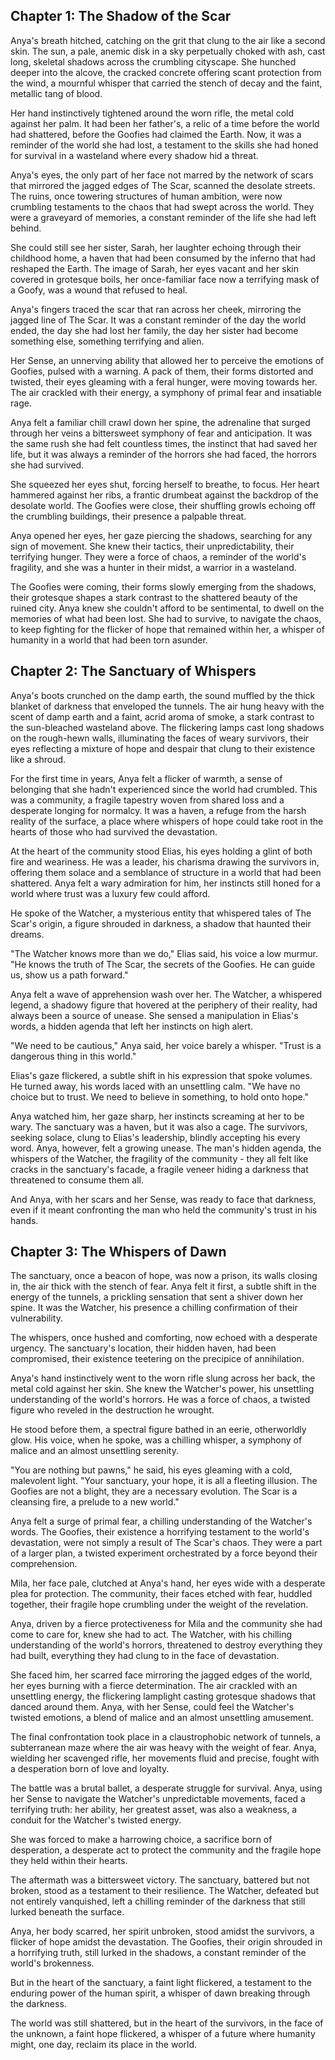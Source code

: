 ## Chapter 1: The Shadow of the Scar

Anya's breath hitched, catching on the grit that clung to the air like a second skin. The sun, a pale, anemic disk in a sky perpetually choked with ash, cast long, skeletal shadows across the crumbling cityscape.  She hunched deeper into the alcove, the cracked concrete offering scant protection from the wind, a mournful whisper that carried the stench of decay and the faint, metallic tang of blood. 

Her hand instinctively tightened around the worn rifle, the metal cold against her palm.  It had been her father's, a relic of a time before the world had shattered, before the Goofies had claimed the Earth. Now, it was a reminder of the world she had lost, a testament to the skills she had honed for survival in a wasteland where every shadow hid a threat. 

Anya's eyes, the only part of her face not marred by the network of scars that mirrored the jagged edges of The Scar, scanned the desolate streets. The ruins, once towering structures of human ambition, were now crumbling testaments to the chaos that had swept across the world.  They were a graveyard of memories, a constant reminder of the life she had left behind.

She could still see her sister, Sarah, her laughter echoing through their childhood home, a haven that had been consumed by the inferno that had reshaped the Earth. The image of Sarah, her eyes vacant and her skin covered in grotesque boils, her once-familiar face now a terrifying mask of a Goofy, was a wound that refused to heal. 

Anya's fingers traced the scar that ran across her cheek, mirroring the jagged line of The Scar.  It was a constant reminder of the day the world ended, the day she had lost her family, the day her sister had become something else, something terrifying and alien. 

Her Sense, an unnerving ability that allowed her to perceive the emotions of Goofies, pulsed with a warning. A pack of them, their forms distorted and twisted, their eyes gleaming with a feral hunger, were moving towards her.  The air crackled with their energy, a symphony of primal fear and insatiable rage.

Anya felt a familiar chill crawl down her spine, the adrenaline that surged through her veins a bittersweet symphony of fear and anticipation.  It was the same rush she had felt countless times, the instinct that had saved her life, but it was always a reminder of the horrors she had faced, the horrors she had survived. 

She squeezed her eyes shut, forcing herself to breathe, to focus. Her heart hammered against her ribs, a frantic drumbeat against the backdrop of the desolate world. The Goofies were close, their shuffling growls echoing off the crumbling buildings, their presence a palpable threat.

Anya opened her eyes, her gaze piercing the shadows, searching for any sign of movement.  She knew their tactics, their unpredictability, their terrifying hunger. They were a force of chaos, a reminder of the world's fragility, and she was a hunter in their midst, a warrior in a wasteland. 

The Goofies were coming, their forms slowly emerging from the shadows, their grotesque shapes a stark contrast to the shattered beauty of the ruined city. Anya knew she couldn't afford to be sentimental, to dwell on the memories of what had been lost.  She had to survive, to navigate the chaos, to keep fighting for the flicker of hope that remained within her, a whisper of humanity in a world that had been torn asunder. 


## Chapter 2: The Sanctuary of Whispers

Anya's boots crunched on the damp earth, the sound muffled by the thick blanket of darkness that enveloped the tunnels. The air hung heavy with the scent of damp earth and a faint, acrid aroma of smoke, a stark contrast to the sun-bleached wasteland above. The flickering lamps cast long shadows on the rough-hewn walls, illuminating the faces of weary survivors, their eyes reflecting a mixture of hope and despair that clung to their existence like a shroud.

For the first time in years, Anya felt a flicker of warmth, a sense of belonging that she hadn't experienced since the world had crumbled.  This was a community, a fragile tapestry woven from shared loss and a desperate longing for normalcy.  It was a haven, a refuge from the harsh reality of the surface, a place where whispers of hope could take root in the hearts of those who had survived the devastation.

At the heart of the community stood Elias, his eyes holding a glint of both fire and weariness.  He was a leader, his charisma drawing the survivors in, offering them solace and a semblance of structure in a world that had been shattered.  Anya felt a wary admiration for him, her instincts still honed for a world where trust was a luxury few could afford. 

He spoke of the Watcher, a mysterious entity that whispered tales of The Scar's origin, a figure shrouded in darkness, a shadow that haunted their dreams. 

"The Watcher knows more than we do," Elias said, his voice a low murmur. "He knows the truth of The Scar, the secrets of the Goofies. He can guide us, show us a path forward."

Anya felt a wave of apprehension wash over her. The Watcher, a whispered legend, a shadowy figure that hovered at the periphery of their reality, had always been a source of unease.  She sensed a manipulation in Elias's words, a hidden agenda that left her instincts on high alert. 

"We need to be cautious," Anya said, her voice barely a whisper. "Trust is a dangerous thing in this world."

Elias's gaze flickered, a subtle shift in his expression that spoke volumes.  He turned away, his words laced with an unsettling calm.  "We have no choice but to trust.  We need to believe in something, to hold onto hope."

Anya watched him, her gaze sharp, her instincts screaming at her to be wary.  The sanctuary was a haven, but it was also a cage.  The survivors, seeking solace, clung to Elias's leadership, blindly accepting his every word.  Anya, however, felt a growing unease.  The man's hidden agenda, the whispers of the Watcher, the fragility of the community - they all felt like cracks in the sanctuary's facade, a fragile veneer hiding a darkness that threatened to consume them all.

And Anya, with her scars and her Sense, was ready to face that darkness, even if it meant confronting the man who held the community's trust in his hands. 


## Chapter 3: The Whispers of Dawn

The sanctuary, once a beacon of hope, was now a prison, its walls closing in, the air thick with the stench of fear.  Anya felt it first, a subtle shift in the energy of the tunnels, a prickling sensation that sent a shiver down her spine.  It was the Watcher, his presence a chilling confirmation of their vulnerability.  

The whispers, once hushed and comforting, now echoed with a desperate urgency.  The sanctuary's location, their hidden haven, had been compromised, their existence teetering on the precipice of annihilation.

Anya's hand instinctively went to the worn rifle slung across her back, the metal cold against her skin.  She knew the Watcher's power, his unsettling understanding of the world's horrors.  He was a force of chaos, a twisted figure who reveled in the destruction he wrought. 

He stood before them, a spectral figure bathed in an eerie, otherworldly glow.  His voice, when he spoke, was a chilling whisper, a symphony of malice and an almost unsettling serenity.

"You are nothing but pawns," he said, his eyes gleaming with a cold, malevolent light. "Your sanctuary, your hope, it is all a fleeting illusion.  The Goofies are not a blight, they are a necessary evolution.  The Scar is a cleansing fire, a prelude to a new world."

Anya felt a surge of primal fear, a chilling understanding of the Watcher's words.  The Goofies, their existence a horrifying testament to the world's devastation, were not simply a result of The Scar's chaos.  They were a part of a larger plan, a twisted experiment orchestrated by a force beyond their comprehension.

Mila, her face pale, clutched at Anya's hand, her eyes wide with a desperate plea for protection.  The community, their faces etched with fear, huddled together, their fragile hope crumbling under the weight of the revelation.

Anya, driven by a fierce protectiveness for Mila and the community she had come to care for, knew she had to act.  The Watcher, with his chilling understanding of the world's horrors, threatened to destroy everything they had built, everything they had clung to in the face of devastation.  

She faced him, her scarred face mirroring the jagged edges of the world, her eyes burning with a fierce determination.  The air crackled with an unsettling energy, the flickering lamplight casting grotesque shadows that danced around them.  Anya, with her Sense, could feel the Watcher's twisted emotions, a blend of malice and an almost unsettling amusement.

The final confrontation took place in a claustrophobic network of tunnels, a subterranean maze where the air was heavy with the weight of fear.  Anya, wielding her scavenged rifle, her movements fluid and precise, fought with a desperation born of love and loyalty.  

The battle was a brutal ballet, a desperate struggle for survival.  Anya, using her Sense to navigate the Watcher's unpredictable movements, faced a terrifying truth: her ability, her greatest asset, was also a weakness, a conduit for the Watcher's twisted energy. 

She was forced to make a harrowing choice, a sacrifice born of desperation, a desperate act to protect the community and the fragile hope they held within their hearts.  

The aftermath was a bittersweet victory.  The sanctuary, battered but not broken, stood as a testament to their resilience.  The Watcher, defeated but not entirely vanquished, left a chilling reminder of the darkness that still lurked beneath the surface.  

Anya, her body scarred, her spirit unbroken, stood amidst the survivors, a flicker of hope amidst the devastation.  The Goofies, their origin shrouded in a horrifying truth, still lurked in the shadows, a constant reminder of the world's brokenness.  

But in the heart of the sanctuary, a faint light flickered, a testament to the enduring power of the human spirit, a whisper of dawn breaking through the darkness. 

The world was still shattered, but in the heart of the survivors, in the face of the unknown, a faint hope flickered, a whisper of a future where humanity might, one day, reclaim its place in the world. 
